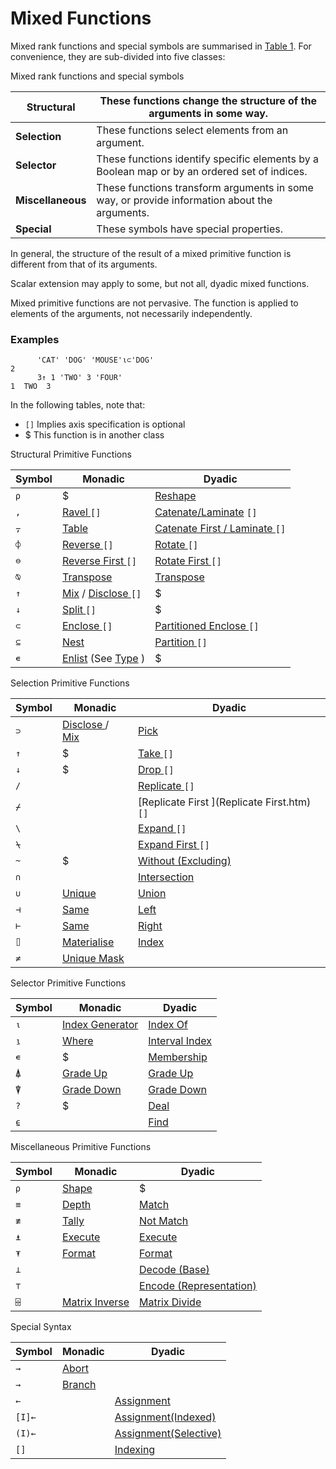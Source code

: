 # Mixed Functions

Mixed rank functions and special symbols are summarised in [Table 1](#MixedRankFunctions). For convenience, they are sub-divided into five classes:

Mixed rank functions and special symbols

| **Structural** | These functions change the structure of the arguments in some way. |
| --- | ---  |
| **Selection** | These functions select elements from an argument. |
| **Selector** | These functions identify specific elements by a Boolean map or by an ordered set of indices. |
| **Miscellaneous** | These functions transform arguments in some way, or provide information about the arguments. |
| **Special** | These symbols have special properties. |

In general, the structure of the result of a mixed primitive function is different from that of its arguments.

Scalar extension may apply to some, but not all, dyadic mixed functions.

Mixed primitive functions are not pervasive. The function is applied to elements of the arguments, not necessarily independently.

### Examples
```apl
      'CAT' 'DOG' 'MOUSE'⍳⊂'DOG'
2 
      3↑ 1 'TWO' 3 'FOUR'
1  TWO  3
```

In the following tables, note that:

- `[]` Implies axis specification is optional
- $  This function is in another class

Structural Primitive Functions

| Symbol | Monadic | Dyadic |
| --- | --- | ---  |
| `⍴` | $ | [Reshape](non-scalar-dyadic-structural-functions/reshape.md) |
| `,` | [Ravel ](non-scalar-monadic-structural-functions/ravel.md) `[]` | [Catenate/Laminate](non-scalar-dyadic-structural-functions/catenate-laminate.md) `[]` |
| `⍪` | [Table](non-scalar-monadic-structural-functions/table.md) | [Catenate First / Laminate ](primitive-functions-a-z/primitive-functions-a-z/catenate-first.md) `[]` |
| `⌽` | [Reverse ](non-scalar-monadic-structural-functions/reverse.md) `[]` | [Rotate ](non-scalar-dyadic-structural-functions/rotate.md) `[]` |
| `⊖` | [Reverse First ](primitive-functions-a-z/primitive-functions-a-z/reverse-first.md) `[]` | [Rotate First ](primitive-functions-a-z/primitive-functions-a-z/rotate-first.md) `[]` |
| `⍉` | [Transpose](non-scalar-monadic-structural-functions/transpose-monadic.md) | [Transpose](non-scalar-dyadic-structural-functions/transpose-dyadic.md) |
| `↑` | [Mix](non-scalar-monadic-structural-functions/mix.md) / [Disclose ](non-scalar-selection-functions/disclose.md) `[]` | $ |
| `↓` | [Split ](non-scalar-monadic-structural-functions/split.md) `[]` | $ |
| `⊂` | [Enclose ](non-scalar-monadic-structural-functions/enclose.md) `[]` | [Partitioned Enclose ](non-scalar-dyadic-structural-functions/partitioned-enclose.md) `[]` |
| `⊆` | [Nest](non-scalar-monadic-structural-functions/nest.md) | [Partition ](non-scalar-dyadic-structural-functions/partition.md) `[]` |
| `∊` | [Enlist](non-scalar-monadic-structural-functions/enlist.md) (See [Type](scalar-monadic-functions/type.md) ) | $ |

Selection Primitive Functions

| Symbol | Monadic | Dyadic |
| --- | --- | ---  |
| `⊃` | [Disclose ](non-scalar-selection-functions/disclose.md) / [Mix](non-scalar-monadic-structural-functions/mix.md) | [Pick](non-scalar-selection-functions/pick.md) |
| `↑` | $ | [Take ](non-scalar-selection-functions/take.md) `[]` |
| `↓` | $ | [Drop ](../system-commands/system-commands-a-z/drop.md) `[]` |
| `/` |  | [Replicate ](non-scalar-selection-functions/replicate.md) `[]` |
| `⌿` |  | [Replicate First ](Replicate First.htm) `[]` |
| `\` |  | [Expand ](non-scalar-selection-functions/expand.md) `[]` |
| `⍀` |  | [Expand First ](primitive-functions-a-z/primitive-functions-a-z/expand-first.md) `[]` |
| `~` | $ | [Without (Excluding)](non-scalar-selection-functions/excluding.md) |
| `∩` |  | [Intersection](non-scalar-selection-functions/intersection.md) |
| `∪` | [Unique](non-scalar-selection-functions/unique.md) | [Union](non-scalar-selection-functions/union.md) |
| `⊣` | [Same](non-scalar-selection-functions/same.md) | [Left](non-scalar-selection-functions/left.md) |
| `⊢` | [Same](non-scalar-selection-functions/same.md) | [Right](non-scalar-selection-functions/right.md) |
| `⌷` | [Materialise](Materialise.htm) | [Index](../../index.md) |
| `≠` | [Unique Mask](non-scalar-selection-functions/unique-mask.md) |  |

Selector Primitive Functions

| Symbol | Monadic | Dyadic |
| --- | --- | ---  |
| `⍳` | [Index Generator](non-scalar-selector-functions/index-generator.md) | [Index Of](non-scalar-selector-functions/index-of.md) |
| `⍸` | [Where](non-scalar-selector-functions/where.md) | [Interval Index](non-scalar-selector-functions/interval-index.md) |
| `∊` | $ | [Membership](non-scalar-selector-functions/membership.md) |
| `⍋` | [Grade Up](non-scalar-selector-functions/grade-up-monadic.md) | [Grade Up](non-scalar-selector-functions/grade-up-dyadic.md) |
| `⍒` | [Grade Down](non-scalar-selector-functions/grade-down-monadic.md) | [Grade Down](non-scalar-selector-functions/grade-down-dyadic.md) |
| `?` | $ | [Deal](non-scalar-selector-functions/deal.md) |
| `⍷` |  | [Find](non-scalar-selector-functions/find.md) |

Miscellaneous Primitive Functions

| Symbol | Monadic | Dyadic |
| --- | --- | ---  |
| `⍴` | [Shape](non-scalar-monadic-structural-functions/shape.md) | $ |
| `≡` | [Depth](non-scalar-monadic-structural-functions/depth.md) | [Match](non-scalar-selector-functions/match.md) |
| `≢` | [Tally](non-scalar-monadic-structural-functions/tally.md) | [Not Match](non-scalar-selector-functions/not-match.md) |
| `⍎` | [Execute](non-scalar-computational-functions/execute.md) | [Execute](non-scalar-computational-functions/execute.md) |
| `⍕` | [Format](../system-functions/system-functions-a-z/system-functions-a-z/format-monadic.md) | [Format](../system-functions/system-functions-a-z/system-functions-a-z/format-dyadic.md) |
| `⊥` |  | [Decode (Base)](non-scalar-computational-functions/decode.md) |
| `⊤` |  | [Encode (Representation)](non-scalar-computational-functions/encode.md) |
| `⌹` | [Matrix Inverse](non-scalar-computational-functions/matrix-inverse.md) | [Matrix Divide](non-scalar-computational-functions/matrix-divide.md) |

Special Syntax

| Symbol | Monadic | Dyadic |
| --- | --- | ---  |
| `→` | [Abort](non-scalar-computational-functions/abort.md) |  |
| `→` | [Branch](non-scalar-computational-functions/branch.md) |  |
| `←` |  | [Assignment](primitive-functions-a-z/primitive-functions-a-z/assignment.md) |
| `[I]←` |  | [Assignment(Indexed)](primitive-functions-a-z/primitive-functions-a-z/assignment-indexed.md) |
| `(I)←` |  | [Assignment(Selective)](primitive-functions-a-z/primitive-functions-a-z/assignment-selective.md) |
| `[]` |  | [Indexing](primitive-functions-a-z/primitive-functions-a-z/indexing.md) |
